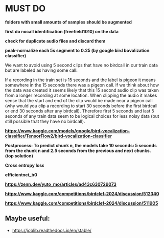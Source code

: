 # MUST DO

**folders with small amounts of samples should be augmented**

**first do nocall identification (freefield1010) on the data**

**check for duplicate audio files and discard them**

**peak-normalize each 5s segment to 0.25 (by google bird bovalization classifier)**

We want to avoid using 5 second clips that have no birdcall in our train data but are labeled as having some call.

If a recording in the train set is 15 seconds and the label is pigeon it means somewhere in the 15 seconds there was a pigeon call. If we think about how the data was created it seems likely that this 15 second audio clip was taken from a longer recording at some location. When clipping the audio it makes sense that the start and end of the clip would be made near a pigeon call (why would you clip a recording to start 30 seconds before the first birdcall or end 30 seconds after any birdcall). Therefore first 5 seconds and last 5 seconds of any train data seem to be logical choices for less noisy data (but still possible that they have no birdcall).

**https://www.kaggle.com/models/google/bird-vocalization-classifier/TensorFlow2/bird-vocalization-classifier**

**Postprocess: To predict chunk n, the models take 10 seconds: 5 seconds from the chunk n and 2.5 seconds from the previous and next chunks. (top solution)**

**Cross entropy loss**

**efficientnet_b0**

**https://zenn.dev/yuto_mo/articles/ad43c630729073**

**https://www.kaggle.com/competitions/birdclef-2024/discussion/512340**

**https://www.kaggle.com/competitions/birdclef-2024/discussion/511905**



## Maybe useful:
 - https://joblib.readthedocs.io/en/stable/
